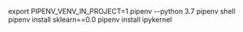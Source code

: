 export PIPENV_VENV_IN_PROJECT=1
pipenv --python 3.7
pipenv shell
pipenv install sklearn==0.0
pipenv install ipykernel
